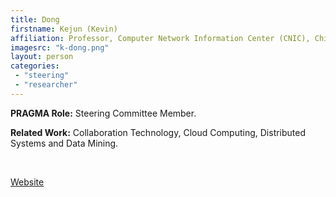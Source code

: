 ```yaml
---
title: Dong
firstname: Kejun (Kevin) 
affiliation: Professor, Computer Network Information Center (CNIC), Chinese Academy of Sciences (CAS)
imagesrc: "k-dong.png"
layout: person
categories:
 - "steering"
 - "researcher"
---
```


**PRAGMA Role:** Steering Committee Member. 

**Related Work:** Collaboration Technology, Cloud Computing, Distributed Systems and Data Mining.

<br>

[Website][1]

[1]: http://www.escience.cn/people/kevin


